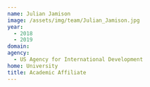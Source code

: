 ```yaml
---
name: Julian Jamison
image: /assets/img/team/Julian_Jamison.jpg
year: 
  - 2018
  - 2019
domain:
agency:
  - US Agency for International Development
home: University
title: Academic Affiliate
---
```


